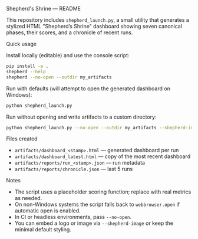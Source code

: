 Shepherd's Shrine — README

This repository includes `shepherd_launch.py`, a small utility that generates a stylized HTML "Shepherd’s Shrine" dashboard showing seven canonical phases, their scores, and a chronicle of recent runs.

Quick usage

Install locally (editable) and use the console script:

```bash
pip install -e .
shepherd --help
shepherd --no-open --outdir my_artifacts
```

Run with defaults (will attempt to open the generated dashboard on Windows):

```bash
python shepherd_launch.py
```

Run without opening and write artifacts to a custom directory:

```bash
python shepherd_launch.py --no-open --outdir my_artifacts --shepherd-image "C:\\path\\to\\Shepherd.jpg"
```

Files created

- `artifacts/dashboard_<stamp>.html` — generated dashboard per run
- `artifacts/dashboard_latest.html` — copy of the most recent dashboard
- `artifacts/reports/run_<stamp>.json` — run metadata
- `artifacts/reports/chronicle.json` — last 5 runs

Notes

- The script uses a placeholder scoring function; replace with real metrics as needed.
- On non-Windows systems the script falls back to `webbrowser.open` if automatic open is enabled.
 - In CI or headless environments, pass `--no-open`.
 - You can embed a logo or image via `--shepherd-image` or keep the minimal default styling.
